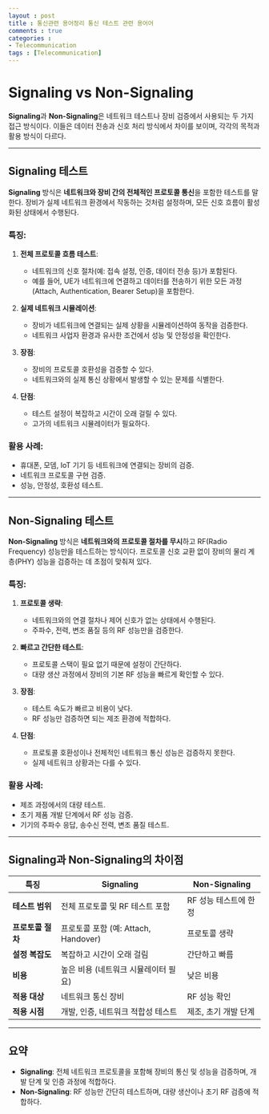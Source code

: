 ```yaml
---
layout : post
title : 통신관련 용어정리 통신 테스트 관련 용어어
comments : true
categories : 
- Telecommunication
tags : [Telecommunication]
---
```



# Signaling vs Non-Signaling

**Signaling**과 **Non-Signaling**은 네트워크 테스트나 장비 검증에서 사용되는 두 가지 접근 방식이다. 이들은 데이터 전송과 신호 처리 방식에서 차이를 보이며, 각각의 목적과 활용 방식이 다르다.

---

## **Signaling 테스트**

**Signaling** 방식은 **네트워크와 장비 간의 전체적인 프로토콜 통신**을 포함한 테스트를 말한다. 장비가 실제 네트워크 환경에서 작동하는 것처럼 설정하며, 모든 신호 흐름이 활성화된 상태에서 수행된다.

### 특징:
1. **전체 프로토콜 흐름 테스트**:
   - 네트워크의 신호 절차(예: 접속 설정, 인증, 데이터 전송 등)가 포함된다.
   - 예를 들어, UE가 네트워크에 연결하고 데이터를 전송하기 위한 모든 과정(Attach, Authentication, Bearer Setup)을 포함한다.

2. **실제 네트워크 시뮬레이션**:
   - 장비가 네트워크에 연결되는 실제 상황을 시뮬레이션하여 동작을 검증한다.
   - 네트워크 사업자 환경과 유사한 조건에서 성능 및 안정성을 확인한다.

3. **장점**:
   - 장비의 프로토콜 호환성을 검증할 수 있다.
   - 네트워크와의 실제 통신 상황에서 발생할 수 있는 문제를 식별한다.

4. **단점**:
   - 테스트 설정이 복잡하고 시간이 오래 걸릴 수 있다.
   - 고가의 네트워크 시뮬레이터가 필요하다.

### 활용 사례:
- 휴대폰, 모뎀, IoT 기기 등 네트워크에 연결되는 장비의 검증.
- 네트워크 프로토콜 구현 검증.
- 성능, 안정성, 호환성 테스트.

---

## **Non-Signaling 테스트**

**Non-Signaling** 방식은 **네트워크와의 프로토콜 절차를 무시**하고 RF(Radio Frequency) 성능만을 테스트하는 방식이다. 프로토콜 신호 교환 없이 장비의 물리 계층(PHY) 성능을 검증하는 데 초점이 맞춰져 있다.

### 특징:
1. **프로토콜 생략**:
   - 네트워크와의 연결 절차나 제어 신호가 없는 상태에서 수행된다.
   - 주파수, 전력, 변조 품질 등의 RF 성능만을 검증한다.

2. **빠르고 간단한 테스트**:
   - 프로토콜 스택이 필요 없기 때문에 설정이 간단하다.
   - 대량 생산 과정에서 장비의 기본 RF 성능을 빠르게 확인할 수 있다.

3. **장점**:
   - 테스트 속도가 빠르고 비용이 낮다.
   - RF 성능만 검증하면 되는 제조 환경에 적합하다.

4. **단점**:
   - 프로토콜 호환성이나 전체적인 네트워크 통신 성능은 검증하지 못한다.
   - 실제 네트워크 상황과는 다를 수 있다.

### 활용 사례:
- 제조 과정에서의 대량 테스트.
- 초기 제품 개발 단계에서 RF 성능 검증.
- 기기의 주파수 응답, 송수신 전력, 변조 품질 테스트.

---

## **Signaling과 Non-Signaling의 차이점**

| **특징**              | **Signaling**                     | **Non-Signaling**              |
|-----------------------|------------------------------------|---------------------------------|
| **테스트 범위**        | 전체 프로토콜 및 RF 테스트 포함      | RF 성능 테스트에 한정            |
| **프로토콜 절차**      | 프로토콜 포함 (예: Attach, Handover)| 프로토콜 생략                   |
| **설정 복잡도**        | 복잡하고 시간이 오래 걸림           | 간단하고 빠름                   |
| **비용**              | 높은 비용 (네트워크 시뮬레이터 필요) | 낮은 비용                       |
| **적용 대상**          | 네트워크 통신 장비                | RF 성능 확인                    |
| **적용 시점**          | 개발, 인증, 네트워크 적합성 테스트   | 제조, 초기 개발 단계             |

---

## 요약

- **Signaling**: 전체 네트워크 프로토콜을 포함해 장비의 통신 및 성능을 검증하며, 개발 단계 및 인증 과정에 적합하다.
- **Non-Signaling**: RF 성능만 간단히 테스트하며, 대량 생산이나 초기 RF 검증에 적합하다.  